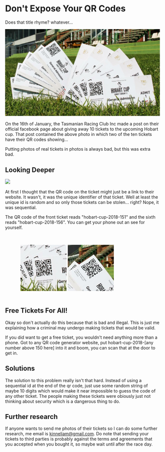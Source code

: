 # Don't Expose Your QR Codes

Does that title rhyme? whatever...

![tickets](../images/hobart-cup-2018-tickets.jpg)

On the 16th of January, the Tasmanian Racing Club Inc made a post on their official facebook page about giving away 10 tickets to the upcoming Hobart cup. That post contained the above photo in which two of the ten tickets have their QR codes showing...

Putting photos of real tickets in photos is always bad, but this was extra bad.

## Looking Deeper

![](https://media2.giphy.com/media/l3V0o7QyRb08irLag/giphy.gif)

At first I thought that the QR code on the ticket might just be a link to their website. It wasn't, it was the unique identifier of that ticket. Well at least the unique id is random and so only those tickets can be stolen... right? Nope, it was sequential.

The QR code of the front ticket reads "hobart-cup-2018-151" and the sixth reads "hobart-cup-2018-156". You can get your phone out an see for yourself.

<style>
	.img-block
	{
		margin: 3rem 10%;
		width: 100%;
	}
	.qr-code-img
	{
		margin: 0 auto;
		padding: 0;
		width: 25%;
		min-width: 150px;
		display: inline;
	}
</style>
<div class='img-block'>
<img class="qr-code-img" src="../images/hobart-cup-2018-tickets-qr1.jpg">
<img class="qr-code-img" src="../images/hobart-cup-2018-tickets-qr6.jpg">
</div>

## Free Tickets For All!

Okay so don't actually do this because that is bad and illegal. This is just me explaining how a criminal may undergo making tickets that would be valid.

If you did want to get a free ticket, you wouldn't need anything more than a phone. Got to any QR code generator website, put hobart-cup-2018-[any number above 150 here] into it and boom, you can scan that at the door to get in.


## Solutions

The solution to this problem really isn't that hard. Instead of using a sequential id at the end of the qr code, just use some random string of maybe 10 digits which would make it near impossible to guess the code of any other ticket. The people making these tickets were obiously just not thinking about security which is a dangerous thing to do.

## Further research

If anyone wants to send me photos of their tickets so I can do some further research, me email is kinneliam@gmail.com. Do note that sending your tickets to third parties is probably against the terms and agreements that you accepted when you bought it, so maybe wait until after the race day.
